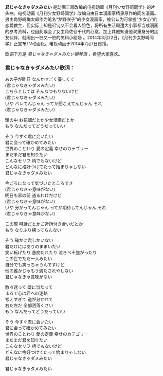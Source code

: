 

**君じゃなきゃダメみたい**
是动画工房改编的电视动画《月刊少女野崎同学》的片头曲。电视动画《月刊少女野崎同学》改编自由日本漫画家椿泉原作的同名漫画。男主角野崎梅太郎作为笔名“梦野咲子”的少女漫画家，被公认为可掌握“少女心”的恋爱教主，但实际上却是迟钝又不会看人脸色，将所有生活周遭大小事都当成漫画的参考资料，也因此误会了女主角佐仓千代的心意，加上其他知道他双重身分的朋友伙伴，就闹出一桩又一桩的笑料小剧场
。2014年3月22日，《月刊少女野崎同学》正宣布TV动画化。电视动画于2014年7月7日首播。

  
歌词下方是 _君じゃなきゃダメみたい钢琴谱_ ，希望大家喜欢。

### 君じゃなきゃダメみたい歌词：

あの子が昨日 なんかすごく優しくて  
(君じゃなきゃダメみたい)  
こちらとしては そんなつもりないけど  
(君じゃなきゃダメみたい)  
いや バレてんじゃん ってか聞こえてんじゃん それ  
(君じゃなきゃダメみたい)

頭の中 お花畑だとか少女漫画だとか  
もう なんだってどうだっていい

そう 今すぐ君に会いたい  
君に会って確かめてみたい  
世界のことわり 愛の定義 幸せのカテゴリー  
まだまだ君を知りたい  
こんなセリフ 柄でもないけど  
どんなに格好つけてたって始まりゃしない  
君じゃなきゃダメみたい

今ごろになって気づいたところでさ  
(君じゃなきゃ意味がない)  
明日も家の前 通るわけだけど  
(君じゃなきゃ意味がない)  
いや 分かってんじゃん ってか期待してんじゃん それ  
(君じゃなきゃ意味がない)

この際 噂話だとかご近所付き合いだとか  
もう なりふり構ってらんない

そう 確かに君しかいない  
君だけにはありのままいたい  
笑い転げたり 愚痴たれたり 泣きべそ強がったり  
この世でただ一人みたい  
自分でも笑っちゃうんですけど  
他の誰かじゃもう満たされやしない  
君じゃなきゃ意味がない

散々迷って 壁に当たって  
まるで心は君への迷路  
考えすぎて 道が分かれて  
右だ左だ 全部洒落くさい  
もう なんだってどうだっていい

そう 今すぐ君に会いたい  
君に会って確かめてみたい  
世界のことわり 愛の定義 幸せのカテゴリー  
まだまだ君を知りたい  
こんなセリフ 柄でもないけど  
どんなに格好つけてたって始まりゃしない  
君じゃなきゃダメみたい

君じゃなきゃダメみたい

